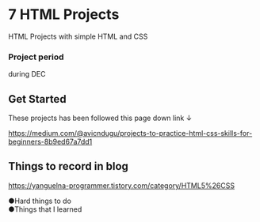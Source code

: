 # 7 HTML Projects
HTML Projects with simple HTML and CSS

### Project period
during DEC

## Get Started
These projects has been followed this page down link ↓

https://medium.com/@avicndugu/projects-to-practice-html-css-skills-for-beginners-8b9ed67a7dd1


## Things to record in blog

https://yanguelna-programmer.tistory.com/category/HTML5%26CSS

  ●Hard things to do  
  ●Things that I learned

